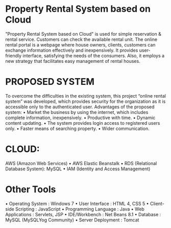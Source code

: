 # Property Rental System based on Cloud

"Property Rental System based on Cloud" is used for simple reservation & rental service. Customers can check the available rental unit. The online rental portal is a webpage where house owners, clients, customers can exchange information effectively and inexpensively. It provides user-friendly interface, satisfying the needs of the consumers. Also, it employs a new strategy that facilitates easy management of rental houses. 

# PROPOSED SYSTEM
To overcome the difficulties in the existing system, this project “online rental system” was developed, which provides security for the organization as it is accessible only to the authenticated user.
Advantages of the proposed system:
•	Market the business by using the internet, which includes complete information, inexpensively.
•	Productive with time.
•	Dynamic content updating.
•	The system provides login access to registered users only.
•	Faster means of searching property.
•	Wider communication.


# CLOUD:
AWS (Amazon Web Services)
•	AWS Elastic Beanstalk
•	RDS (Relational Database System): MySQL
•	IAM (Identity and Access Management)


# Other Tools
•	Operating System				     :	Windows 7
•	User Interface				       :  HTML 4, CSS 5
•	Client-side Scripting			   :	JavaScript
•	Programming Language			   :	Java
•	Web Applications				     :	Servlets, JSP
•	IDE/Workbench				         :	Net Beans 8.1
•	Database					           :	MySQL (MySQLYog Community)
•	Server Deployment			       :	Tomcat 

